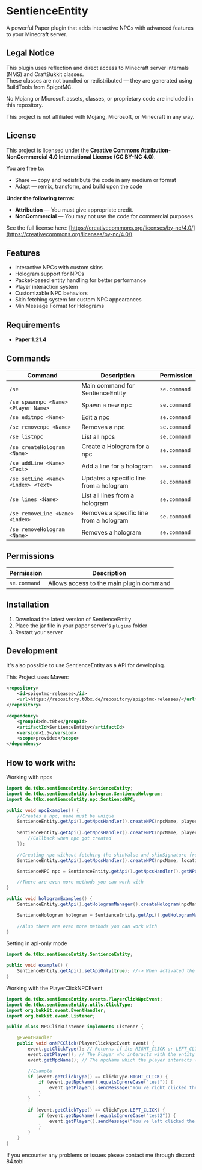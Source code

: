 # SentienceEntity

A powerful Paper plugin that adds interactive NPCs with advanced features to your Minecraft server.

## Legal Notice

This plugin uses reflection and direct access to Minecraft server internals (NMS) and CraftBukkit classes.  
These classes are not bundled or redistributed — they are generated using BuildTools from SpigotMC.

No Mojang or Microsoft assets, classes, or proprietary code are included in this repository.

This project is not affiliated with Mojang, Microsoft, or Minecraft in any way.

## License

This project is licensed under the **Creative Commons Attribution-NonCommercial 4.0 International License (CC BY-NC 4.0)**.

You are free to:
- Share — copy and redistribute the code in any medium or format
- Adapt — remix, transform, and build upon the code

**Under the following terms:**
- **Attribution** — You must give appropriate credit.
- **NonCommercial** — You may not use the code for commercial purposes.

See the full license here: [https://creativecommons.org/licenses/by-nc/4.0/](https://creativecommons.org/licenses/by-nc/4.0/)

## Features

- Interactive NPCs with custom skins
- Hologram support for NPCs
- Packet-based entity handling for better performance
- Player interaction system
- Customizable NPC behaviors
- Skin fetching system for custom NPC appearances
- MiniMessage Format for Holograms

## Requirements

- **Paper 1.21.4**

## Commands

| Command                             | Description | Permission |
|-------------------------------------|-------------|------------|
| `/se`                               | Main command for SentienceEntity | `se.command` |
| `/se spawnnpc <Name> <Player Name>` | Spawn a new npc | `se.command` |
| `/se editnpc <Name>`                | Edit a npc | `se.command` |
| `/se removenpc <Name>`              | Removes a npc | `se.command` |
| `/se listnpc`                       | List all npcs | `se.command` |
| `/se createHologram <Name>`         | Create a Hologram for a npc | `se.command` |
| `/se addLine <Name> <Text>`         | Add a line for a hologram | `se.command` |
| `/se setLine <Name> <index> <Text>` | Updates a specific line from a hologram | `se.command` |
| `/se lines <Name>`                  | List all lines from a hologram | `se.command` |
| `/se removeLine <Name> <index>`     | Removes a specific line from a hologram | `se.command` |
| `/se removeHologram <Name>`         | Removes a hologram | `se.command` |

## Permissions

| Permission | Description |
|------------|-------------|
| `se.command` | Allows access to the main plugin command |

## Installation

1. Download the latest version of SentienceEntity
2. Place the jar file in your paper server's `plugins` folder
3. Restart your server

## Development
It's also possible to use SentienceEntity as a API for developing.

This Project uses Maven:
```xml
<repository>
    <id>spigotmc-releases</id>
    <url>https://repository.t0bx.de/repository/spigotmc-releases/</url>
</repository>
```

```xml
<dependency>
    <groupId>de.t0bx</groupId>
    <artifactId>SentienceEntity</artifactId>
    <version>1.5</version>
    <scope>provided</scope>
</dependency>
```

## How to work with:

Working with npcs

```java
import de.t0bx.sentienceEntity.SentienceEntity;
import de.t0bx.sentienceEntity.hologram.SentienceHologram;
import de.t0bx.sentienceEntity.npc.SentienceNPC;

public void npcExamples() {
    //Creates a npc, name must be unique
    SentienceEntity.getApi().getNpcsHandler().createNPC(npcName, playerName, location);
    
    SentienceEntity.getApi().getNpcsHandler().createNPC(npcName, playerName, location, () -> {
        //Callback when npc got created
    });

    //Creating npc without fetching the skinValue and skinSignature from the skinfetcher
    SentienceEntity.getApi().getNpcsHandler().createNPC(npcName, location, skinValue, skinSiganture);

    SentienceNPC npc = SentienceEntity.getApi().getNpcsHandler().getNPC(npcName); //Returns the npc class

    //There are even more methods you can work with
}

public void hologramExamples() {
    SentienceEntity.getApi().getHologramManager().createHologram(npcName, location); //Creates a hologram based on the npcName

    SentienceHologram hologram = SentienceEntity.getApi().getHologramManager().getHologram(npcName); //Returns the hologram class
    
    //Also there are even more methods you can work with
}
```

Setting in api-only mode

```java
import de.t0bx.sentienceEntity.SentienceEntity;

public void example() {
    SentienceEntity.getApi().setApiOnly(true); //-> When activated the /se command doesn't work anymore
}
```

Working with the PlayerClickNPCEvent

```java
import de.t0bx.sentienceEntity.events.PlayerClickNpcEvent;
import de.t0bx.sentienceEntity.utils.ClickType;
import org.bukkit.event.EventHandler;
import org.bukkit.event.Listener;

public class NPCClickListener implements Listener {

    @EventHandler
    public void onNPCClick(PlayerClickNpcEvent event) {
        event.getClickType(); // Returns if its RIGHT_CLICK or LEFT_CLICK
        event.getPlayer(); // The Player who interacts with the entity
        event.getNpcName(); // The npcName which the player interacts with

        //Example
        if (event.getClickType() == ClickType.RIGHT_CLICK) {
            if (event.getNpcName().equalsIgnoreCase("test")) {
                event.getPlayer().sendMessage("You've right clicked the npc with the name test!");
            }
        }

        if (event.getClickType() == ClickType.LEFT_CLICK) {
            if (event.getNpcName().equalsIgnoreCase("test2")) {
                event.getPlayer().sendMessage("You've left clicked the npc with the name test2!");
            }
        }
    }
}

```

If you encounter any problems or issues please contact me through discord: 84.tobi
